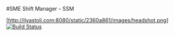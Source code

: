 #SME Shift Manager - SSM

 [http://ilyastoli.com:8080/static/2360a861/images/headshot.png] [![Build Status](http://ilyas.co.il:8080/buildStatus/icon?job=sme)](http://ilyas.co.il:8080/job/sme/)


